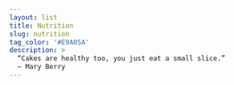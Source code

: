 ```yaml
---
layout: list
title: Nutrition
slug: nutrition
tag_color: '#E9A05A'
description: >
  “Cakes are healthy too, you just eat a small slice.”
  ― Mary Berry
---
```


